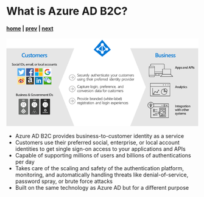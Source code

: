 # What is Azure AD B2C?

#### [home](./readme.md) | [prev](./readme.md) | [next](./azure-ad-b2c-capabilities.md)

![Overview](./Media/what-is-azure-ad-b2c.png)

- Azure AD B2C provides business-to-customer identity as a service
- Customers use their preferred social, enterprise, or local account identities to get single sign-on access to your applications and APIs
- Capable of supporting millions of users and billions of authentications per day
- Takes care of the scaling and safety of the authentication platform, monitoring, and automatically handling threats like denial-of-service, password spray, or brute force attacks
- Built on the same technology as Azure AD but for a different purpose
